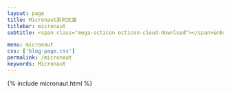 ```yaml
---
layout: page
title: Micronaut系列文章
titlebar: micronaut
subtitle: <span class="mega-octicon octicon-cloud-download"></span>&nbsp;&nbsp;

menu: micronaut
css: ['blog-page.css']
permalink: /micronaut
keywords: Micronaut
---
```


{% include micronaut.html %}
